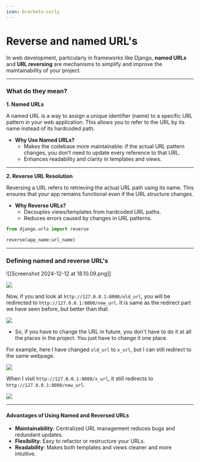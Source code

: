 ```yaml
---
icon: brackets-curly
---
```


# Reverse and named URL's

In web development, particularly in frameworks like Django, **named URLs** and **URL reversing** are mechanisms to simplify and improve the maintainability of your project.

***

### What do they mean?

**1. Named URLs**

A named URL is a way to assign a unique identifier (name) to a specific URL pattern in your web application. This allows you to refer to the URL by its name instead of its hardcoded path.

* **Why Use Named URLs?**
  * Makes the codebase more maintainable: if the actual URL pattern changes, you don’t need to update every reference to that URL.
  * Enhances readability and clarity in templates and views.

***

**2. Reverse URL Resolution**

Reversing a URL refers to retrieving the actual URL path using its name. This ensures that your app remains functional even if the URL structure changes.

* **Why Reverse URLs?**
  * Decouples views/templates from hardcoded URL paths.
  * Reduces errors caused by changes in URL patterns.

```python
from django.urls import reverse

reverse(app_name:url_name)
```

***

### Defining named and reverse URL's

!\[\[Screenshot 2024-12-12 at 18.10.09.png]]

![](https://i.imgur.com/S5xZHJt.png)

Now, if you and look at `http://127.0.0.1:8000/old_url`, you will be redirected to `http://127.0.0.1:8000/new_url`. It is same as the redirect part we have seen before, but better than that.

![](https://i.imgur.com/7UyDDRd.png)

* So, if you have to change the URL in future, you don't have to do it at all the places in the project. You just have to change it one place.

For example, here I have changed `old_url` to `x_url`, but I can still redirect to the same webpage.

![](https://i.imgur.com/DVvJsLP.png)

When I visit `http://127.0.0.1:8000/x_url`, it still redirects to `http://127.0.0.1:8000/new_url`.

![](https://i.imgur.com/qWSRYue.png)

***

#### Advantages of Using Named and Reversed URLs

* **Maintainability**: Centralized URL management reduces bugs and redundant updates.
* **Flexibility**: Easy to refactor or restructure your URLs.
* **Readability**: Makes both templates and views cleaner and more intuitive.
